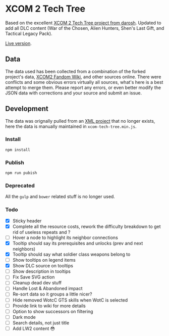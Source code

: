 # XCOM 2 Tech Tree

Based on the excellent [XCOM 2 Tech Tree project from darosh](https://darosh.github.io/xcom2-tech-tree/). Updated to add all DLC content (War of the Chosen, Alien Hunters, Shen's Last Gift, and Tactical Legacy Pack).

[Live version](https://aaronbeall.github.io/xcom2-tech-tree/).

## Data

The data used has been collected from a combination of the forked project's data, [XCOM2 Fandom Wiki](https://xcom.fandom.com/wiki/XCOM_2), and other sources online. There were conflicts and some obvious errors virtually all sources, what's here is a best attempt to merge them. Please report any errors, or even better modify the JSON data with corrections and your source and submit an issue.

## Development

The data was orignally pulled from an [XML project](https://github.com/mstum/xcom2) that no longer exists, here the data is manually maintained in `xcom-tech-tree.min.js`.

### Install

```
npm install
```

### Publish

```
npm run pubish
```

### Deprecated

All the `gulp` and `bower` related stuff is no longer used.

### Todo

- [x] Sticky header
- [x] Complete all the resource costs, rework the difficulty breakdown to get rid of useless repeats and ?
- [ ] Hover a node to highlight its neighbor connections
- [x] Tooltip should say its prerequisites and unlocks (prev and next neighbors)
- [x] Tooltip should say what soldier class weapons belong to
- [ ] Show tooltips on legend items
- [x] Show DLC source on tooltips
- [ ] Show description in tooltips
- [ ] Fix Save SVG action
- [ ] Cleanup dead dev stuff
- [ ] Handle Lost & Abandoned impact
- [ ] Re-sort data so it groups a little nicer?
- [ ] Hide removed WotcC GTS skills when WotC is selected
- [ ] Provide link to wiki for more details
- [ ] Option to show successors on filtering
- [ ] Dark mode
- [ ] Search details, not just title
- [ ] Add LW2 content 😳
